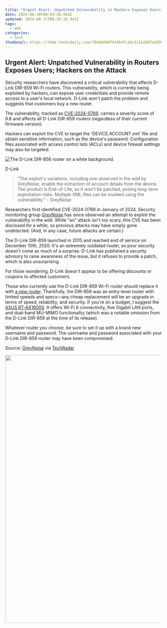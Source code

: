 ```yaml
---
title: "Urgent Alert: Unpatched Vulnerability in Routers Exposes Users; Hackers on the Attack"
date: 2024-08-30T08:59:20.943Z
updated: 2024-08-31T08:59:20.943Z
tags:
  - web
categories:
  - tech
thumbnail: https://thmb.techidaily.com/79eddd40f424b4fc16c511b2897ed594a065fb5be1fe3e9d0261412fc00375f0.jpg
---
```


## Urgent Alert: Unpatched Vulnerability in Routers Exposes Users; Hackers on the Attack

Security researchers have discovered a critical vulnerability that affects D-Link DIR-859 Wi-Fi routers. This vulnerability, which is currently being exploited by hackers, can expose user credentials and provide remote access to a user's local network. D-Link won't patch the problem and suggests that customers buy a new router.

 The vulnerability, tracked as [CVE-2024-0769](https://nvd.nist.gov/vuln/detail/CVE-2024-0769), carries a severity score of 9.8 and affects all D-Link DIR-859 routers (regardless of their current firmware version).

 Hackers can exploit the CVE to target the 'DEVICE.ACCOUNT.xml' file and obtain sensitive information, such as the device's password. Configuration files associated with access control lists (ACLs) and device firewall settings may also be targeted.

![The D-Link DIR-856 router on a white background.](https://static1.howtogeekimages.com/wordpress/wp-content/uploads/2024/07/74.jpg) 

D-Link

> "The exploit's variations, including one observed in the wild by GreyNoise, enable the extraction of account details from the device. The product is End-of-Life, so it won't be patched, posing long-term exploitation risks. Multiple XML files can be invoked using the vulnerability." - GreyNoise

 Researchers first identified CVE-2024-0769 in January of 2024\. Security monitoring group [GreyNoise](https://www.greynoise.io/blog/perma-vuln-d-link-dir-859-cve-2024-0769) has since observed an attempt to exploit the vulnerability in the wild. While "an" attack isn't too scary, this CVE has been disclosed for a while, so previous attacks may have simply gone undetected. (And, in any case, future attacks are certain.)

 The D-Link DIR-859 launched in 2015 and reached end of service on December 10th, 2020\. It's an extremely outdated router, so poor security doesn't come as much of a surprise. D-Link has published a security advisory to raise awareness of the issue, but it refuses to provide a patch, which is also unsurprising.

 For those wondering, D-Link doesn't appear to be offering discounts or coupons to affected customers.

 Those who currently use the D-Link DIR-859 Wi-Fi router should replace it with [a new router](https://facebook-video-share.techidaily.com/updated-discovering-the-ultimate-10-free-youtube-artist-collaborators-for-2024/). Thankfully, the DIR-859 was an entry-level router with limited speeds and specs—any cheap replacement will be an upgrade in terms of speed, reliability, and security. If you're on a budget, I suggest the [ASUS RT-AX1800S](https://www.amazon.com/ASUS-AX1800-Router-RT-AX1800S-Subscription-Free/dp/B09M9477NS/?tag=hotoge-20&ascsubtag=UUhtgUeUpU2003922&asc%5Frefurl=https%3A%2F%2Fwww.howtogeek.com%2Fd-link-dir-856-router-exposed-to-hackers%2F&asc%5Fcampaign=Short-Term). It offers Wi-Fi 6 connectivity, five Gigabit LAN ports, and dual-band MU-MIMO functionality (which was a notable omission from the D-Link DIR-859 at the time of its release).

 Whatever router you choose, be sure to set it up with a brand new username and password. The username and password associated with your D-Link DIR-859 router may have been compromised.

 Source: [GreyNoise](https://www.greynoise.io/blog/perma-vuln-d-link-dir-859-cve-2024-0769) via [TechRadar](https://www.techradar.com/pro/security/d-link-routers-are-being-hacked-to-steal-customer-passwords-but-it-says-there-is-no-patch)

<ins class="adsbygoogle"
     style="display:block"
     data-ad-format="autorelaxed"
     data-ad-client="ca-pub-7571918770474297"
     data-ad-slot="1223367746"></ins>



<ins class="adsbygoogle"
     style="display:block"
     data-ad-client="ca-pub-7571918770474297"
     data-ad-slot="8358498916"
     data-ad-format="auto"
     data-full-width-responsive="true"></ins>



<!-- affiliate ads begin -->
<a href="https://propmoneyinc.pxf.io/c/5597632/1803115/14559" target="_top" id="1803115"><img src="//a.impactradius-go.com/display-ad/14559-1803115" border="0" alt="" width="859" height="859"/></a><img height="0" width="0" src="https://imp.pxf.io/i/5597632/1803115/14559" style="position:absolute;visibility:hidden;" border="0" />
<!-- affiliate ads end -->